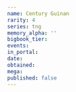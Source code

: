 ```yaml
---
name: Century Guinan
rarity: 4
series: tng
memory_alpha: ''
bigbook_tier:
events:
in_portal:
date:
obtained:
mega:
published: false
---
```

